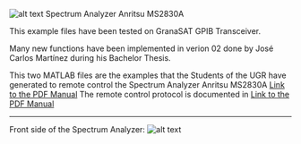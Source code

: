  ![alt text](https://granasat.ugr.es/templates/sj_plus/favicon.ico "GranaSAT Logo") Spectrum Analyzer Anritsu MS2830A 

  This example files have been tested on GranaSAT GPIB Transceiver.
  
  Many new functions have been implemented in verion 02 done by José Carlos Martínez during his Bachelor Thesis.

  This two MATLAB files are the examples that the Students of the UGR have generated to remote control the Spectrum Analyzer Anritsu MS2830A [Link to the PDF Manual](http://electronica.ugr.es/%7Ejmolinos/ci_files/MS2830A.pdf)
  The remote control protocol is documented in [Link to the PDF Manual](https://dl.cdn-anritsu.com/en-au/test-measurement/files/Manuals/Operation-Manual/remote_opm_e_32_0.pdf)
  
    
  ---
  
  Front side of the Spectrum Analyzer: 
  ![alt text](https://gwdata.cdn-anritsu.com/images/products/tm-ms2830a/ms2830a-spectrumanalyzer-signalanalyzer.png?h=310&w=420 "Image")
  
